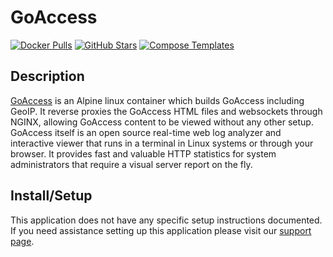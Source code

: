 # GoAccess

[![Docker Pulls](https://img.shields.io/docker/pulls/gregyankovoy/goaccess?style=flat-square&color=607D8B&label=docker%20pulls&logo=docker)](https://hub.docker.com/r/gregyankovoy/goaccess)
[![GitHub Stars](https://img.shields.io/github/stars/GregYankovoy/docker-goaccess?style=flat-square&color=607D8B&label=github%20stars&logo=github)](https://github.com/GregYankovoy/docker-goaccess)
[![Compose Templates](https://img.shields.io/static/v1?style=flat-square&color=607D8B&label=compose&message=templates)](https://github.com/jodfie/TrunkSTARTer/tree/master/compose/.apps/goaccess)

## Description

[GoAccess](https://goaccess.io/) is an Alpine linux container which builds
GoAccess including GeoIP. It reverse proxies the GoAccess HTML files and
websockets through NGINX, allowing GoAccess content to be viewed without any
other setup. GoAccess itself is an open source real-time web log analyzer and
interactive viewer that runs in a terminal in Linux systems or through your
browser. It provides fast and valuable HTTP statistics for system administrators
that require a visual server report on the fly.

## Install/Setup

This application does not have any specific setup instructions documented. If
you need assistance setting up this application please visit our
[support page](https://trunkstarter.com/basics/support/).
